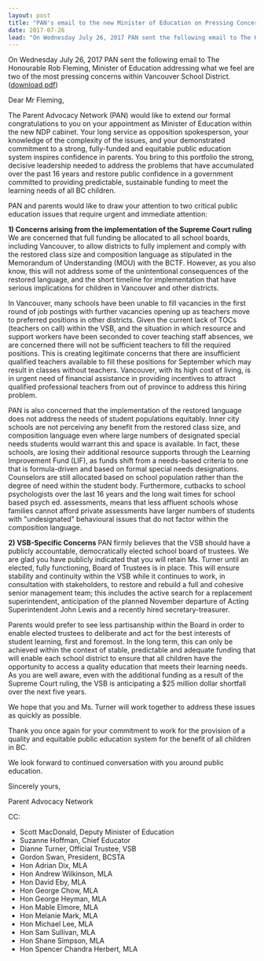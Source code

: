 ```yaml
---
layout: post
title: "PAN's email to the new Minister of Education on Pressing Concerns within Vancouver School District"
date: 2017-07-26
lead: "On Wednesday July 26, 2017 PAN sent the following email to The Honourable Rob Fleming, Minister of Education addressing what we feel are two of the most pressing concerns within Vancouver School District."
---
```


On Wednesday July 26, 2017 PAN sent the following email to The Honourable Rob Fleming, Minister of Education addressing what we feel are two of the most pressing concerns within Vancouver School District. ([download pdf](/downloads/20170726_pan_letter_to_moe_re_vsb.pdf))

Dear Mr Fleming,

The Parent Advocacy Network (PAN) would like to extend our formal congratulations to you on your appointment as Minister of Education within the new NDP cabinet. Your long service as opposition spokesperson, your knowledge of the complexity of the issues, and your demonstrated commitment to a strong, fully-funded and equitable public education system inspires confidence in parents. You bring to this portfolio the strong, decisive leadership needed to address the problems that have accumulated over the past 16 years and restore public confidence in a government committed to providing predictable, sustainable funding to meet the learning needs of all BC children.

PAN and parents would like to draw your attention to two critical public education issues that require urgent and immediate attention:

**1) Concerns arising from the implementation of the Supreme Court ruling**
We are concerned that full funding be allocated to all school boards, including Vancouver, to allow districts to fully implement and comply with the restored class size and composition language as stipulated in the Memorandum of Understanding (MOU) with the BCTF. However, as you also know, this will not address some of the unintentional consequences of the restored language, and the short timeline for implementation that have serious implications for children in Vancouver and other districts.

In Vancouver, many schools have been unable to fill vacancies in the first round of job postings with further vacancies opening up as teachers move to preferred positions in other districts. Given the current lack of TOCs (teachers on call) within the VSB, and the situation in which resource and support workers have been seconded to cover teaching staff absences, we are concerned there will not be sufficient teachers to fill the required positions. This is creating legitimate concerns that there are insufficient qualified teachers available to fill these positions for September which may result in classes without teachers. Vancouver, with its high cost of living, is in urgent need of financial assistance in providing incentives to attract qualified professional teachers from out of province to address this hiring problem.

PAN is also concerned that the implementation of the restored language does not address the needs of student populations equitably. Inner city schools are not perceiving any benefit from the restored class size, and composition language even where large numbers of designated special needs students would warrant this and space is available. In fact, these schools, are losing their additional resource supports through the Learning Improvement Fund (LIF), as funds shift from a needs-based criteria to one that is formula-driven and based on formal special needs designations. Counselors are still allocated based on school population rather than the degree of need within the student body. Furthermore, cutbacks to school psychologists over the last 16 years and the long wait times for school based psych ed. assessments, means that less affluent schools whose families cannot afford private assessments have larger numbers of students with "undesignated" behavioural issues that do not factor within the composition language.

**2) VSB-Specific Concerns**
PAN firmly believes that the VSB should have a publicly accountable, democratically elected school board of trustees. We are glad you have publicly indicated that you will retain Ms. Turner until an elected, fully functioning, Board of Trustees is in place. This will ensure stability and continuity within the VSB while it continues to work, in consultation with stakeholders, to restore and rebuild a full and cohesive senior management team; this includes the active search for a replacement superintendent, anticipation of the planned November departure of Acting Superintendent John Lewis and a recently hired secretary-treasurer.

Parents would prefer to see less partisanship within the Board in order to enable elected trustees to deliberate and act for the best interests of student learning, first and foremost. In the long term, this can only be achieved within the context of stable, predictable and adequate funding that will enable each school district to ensure that all children have the opportunity to access a quality education that meets their learning needs. As you are well aware, even with the additional funding as a result of the Supreme Court ruling, the VSB is anticipating a $25 million dollar shortfall over the next five years.

​We hope that you and Ms. Turner will work together to address these issues as quickly as possible.

Thank you once again for your commitment to work for the provision of a quality and equitable public education system for the benefit of all children in BC.

We look forward to continued conversation with you around public education.

Sincerely yours,

Parent Advocacy Network

CC:
* Scott MacDonald, Deputy Minister of Education
* Suzanne Hoffman, Chief Educator
* Dianne Turner, Official Trustee, VSB
* Gordon Swan, President, BCSTA
* Hon Adrian Dix, MLA
* Hon Andrew Wilkinson, MLA
* Hon David Eby, MLA
* Hon George Chow, MLA
* Hon George Heyman, MLA
* Hon Mable Elmore, MLA
* Hon Melanie Mark, MLA
* Hon Michael Lee, MLA
* Hon Sam Sullivan, MLA
* Hon Shane Simpson, MLA
* Hon Spencer Chandra Herbert, MLA